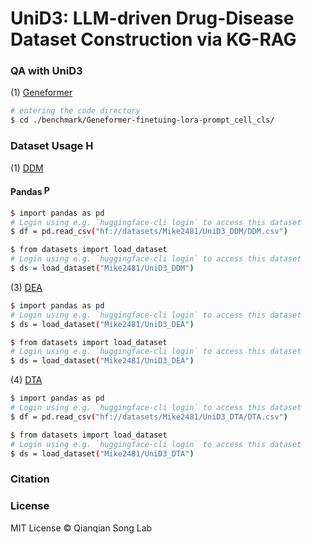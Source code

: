 # UniD3: LLM-driven Drug-Disease Dataset Construction via KG-RAG


### QA with UniD3
   (1) [Geneformer](https://huggingface.co/ctheodoris/Geneformer)
   ```bash
   # entering the code directory
   $ cd ./benchmark/Geneformer-finetuing-lora-prompt_cell_cls/
   ```



### Dataset Usage  <img src="https://huggingface.co/front/assets/huggingface_logo.svg" alt="Hugging Face" width="16" />
   (1) [DDM](https://huggingface.co/datasets/Mike2481/UniD3_DDM)
   
   #### Pandas  <img src="https://pandas.pydata.org/static/img/pandas_mark.svg" alt="Pandas" width="16" />
   ```bash
   $ import pandas as pd
   # Login using e.g. `huggingface-cli login` to access this dataset
   $ df = pd.read_csv("hf://datasets/Mike2481/UniD3_DDM/DDM.csv")
   ```
   ```bash
   $ from datasets import load_dataset
   # Login using e.g. `huggingface-cli login` to access this dataset
   $ ds = load_dataset("Mike2481/UniD3_DDM")
   ```


   (3) [DEA](https://huggingface.co/datasets/Mike2481/UniD3_DEA)
   ```bash
   $ import pandas as pd
   # Login using e.g. `huggingface-cli login` to access this dataset
   $ ds = load_dataset("Mike2481/UniD3_DEA")
   ```
   ```bash
   $ from datasets import load_dataset
   # Login using e.g. `huggingface-cli login` to access this dataset
   $ ds = load_dataset("Mike2481/UniD3_DEA")
   ```
   
   (4) [DTA](https://huggingface.co/datasets/Mike2481/UniD3_DTA)
   ```bash
   $ import pandas as pd
   # Login using e.g. `huggingface-cli login` to access this dataset
   $ df = pd.read_csv("hf://datasets/Mike2481/UniD3_DTA/DTA.csv")
   ```
   ```bash
   $ from datasets import load_dataset
   # Login using e.g. `huggingface-cli login` to access this dataset
   $ ds = load_dataset("Mike2481/UniD3_DTA")
   ```
### Citation

### License
MIT License © Qianqian Song Lab
